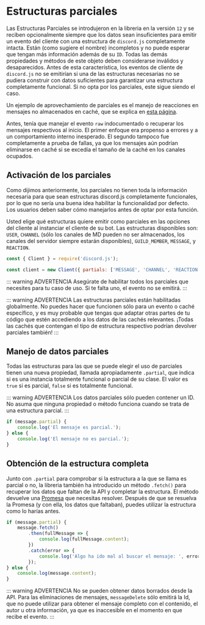 # Estructuras parciales

Las Estructuras Parciales se introdujeron en la libreria en la versión `12`  y se reciben opcionalmente siempre que los datos sean insuficientes  para emitir un evento del cliente con una estructura de `discord.js` completamente intacta. Están (como sugiere el nombre) incompletos y no puede esperar que tengan más información además de su `ID`. Todas las demás propiedades y métodos de este objeto deben considerarse inválidos y desaparecidos. Antes de esta característica, los eventos de cliente de `discord.js` no se emitirían si una de las estructuras necesarias no se pudiera construir con datos suficientes para garantizar una estructura completamente funcional. Si no opta por los parciales, este sigue siendo el caso.

Un ejemplo de aprovechamiento de parciales es el manejo de reacciones en mensajes no almacenados en caché, que se explica en [esta página](./reacciones.html#escuchar-las-reacciones-de-los-mensajes-antiguos).

Antes, tenía que manejar el evento `raw` indocumentado o recuperar los mensajes respectivos al inicio. El primer enfoque era propenso a errores y a un comportamiento interno inesperado. El segundo tampoco fue completamente a prueba de fallas, ya que los mensajes aún podrían eliminarse en caché si se excedía el tamaño de la caché en los canales ocupados.

## Activación de los parciales

Como dijimos anteriormente, los parciales no tienen toda la información necesaria para que sean estructuras discord.js completamente funcionales, por lo que no sería una buena idea habilitar la funcionalidad por defecto. Los usuarios deben saber cómo manejarlos antes de optar por esta función.

Usted elige qué estructuras quiere emitir como parciales en las opciones del cliente al instanciar el cliente de su bot. Las estructuras disponibles son: `USER`, `CHANNEL` (sólo los canales de MD pueden no ser almacenados, los canales del servidor siempre estarán disponibles), `GUILD_MEMBER`, `MESSAGE`, y `REACTION`.

```js
const { Client } = require('discord.js');

const client = new Client({ partials: ['MESSAGE', 'CHANNEL', 'REACTION'] });
```

::: warning ADVERTENCIA
Asegúrate de habilitar todos los parciales que necesites para tu caso de uso. Si te falta uno, el evento no se emitirá.
:::

::: warning ADVERTENCIA
Las estructuras parciales están habilitadas globalmente. No puedes hacer que funcionen sólo para un evento o caché específico, y es muy probable que tengas que adaptar otras partes de tu código que estén accediendo a los datos de las cachés relevantes. ¡Todas las cachés que contengan el tipo de estructura respectivo podrían devolver parciales también!
:::

## Manejo de datos parciales

Todas las estructuras para las que se puede elegir el uso de parciales tienen una nueva propiedad, llamada apropiadamente `.partial`, que indica si es una instancia totalmente funcional o parcial de su clase. El valor es `true` si es parcial, `false` si es totalmente funcional.

::: warning ADVERTENCIA
Los datos parciales sólo pueden contener un ID. No asuma que ninguna propiedad o método funciona cuando se trata de una estructura parcial.
:::

```js
if (message.partial) {
	console.log('El mensaje es parcial.');
} else {
	console.log('El mensaje no es parcial.');
}
```

## Obtención de la estructura completa

Junto con `.partial` para comprobar si la estructura a la que se llama es parcial o no, la libreria también ha introducido un método `.fetch()` para recuperar los datos que faltan de la API y completar la estructura. El método devuelve una [Promesa](https://developer.mozilla.org/es/docs/Web/JavaScript/Reference/Global_Objects/Promise) que necesitas resolver. Después de que se resuelva la Promesa (y con ella, los datos que faltaban), puedes utilizar la estructura como lo harías antes.
```js {2-8,10}
if (message.partial) {
	message.fetch()
		.then(fullMessage => {
			console.log(fullMessage.content);
		})
		.catch(error => {
			console.log('Algo ha ido mal al buscar el mensaje: ', error);
		});
} else {
	console.log(message.content);
}
```

::: warning ADVERTENCIA
No se pueden obtener datos borrados desde la API. Para las eliminaciones de mensajes, `messageDelete` sólo emitirá la Id, que no puede utilizar para obtener el mensaje completo con el contenido, el autor u otra información, ya que es inaccesible en el momento en que recibe el evento.
:::
